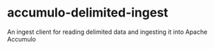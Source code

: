 # accumulo-delimited-ingest
An ingest client for reading delimited data and ingesting it into Apache Accumulo
